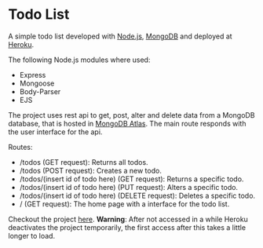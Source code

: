 # Todo List

A simple todo list developed with [Node.js](https://nodejs.org/en/), [MongoDB](https://www.mongodb.com/) and deployed at [Heroku](https://www.heroku.com/).

The following Node.js modules where used:
- Express
- Mongoose
- Body-Parser
- EJS

The project uses rest api to get, post, alter and delete data from a MongoDB database, that is hosted in [MongoDB Atlas](https://www.mongodb.com/cloud/atlas). The main route responds with the user interface for the api.

Routes:
- /todos (GET request): Returns all todos.
- /todos (POST request): Creates a new todo.
- /todos/(insert id of todo here) (GET request): Returns a specific todo.
- /todos/(insert id of todo here) (PUT request): Alters a specific todo.
- /todos/(insert id of todo here) (DELETE request): Deletes a specific todo.
- / (GET request): The home page with a interface for the todo list.

Checkout the project [here](https://josuevfazani-todo.herokuapp.com/).
**Warning**: After not accessed in a while Heroku deactivates the project temporarily, the first access after this takes a little longer to load.
